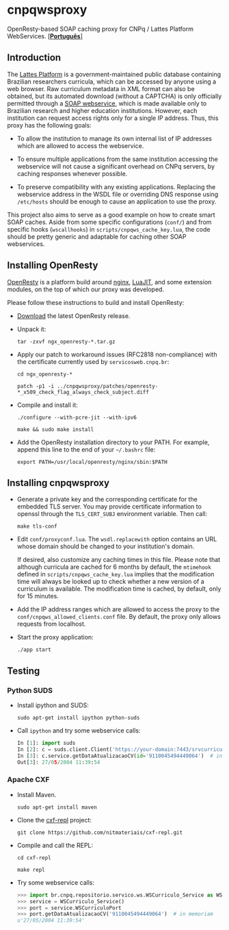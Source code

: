 # cnpqwsproxy

OpenResty-based SOAP caching proxy for CNPq / Lattes Platform WebServices.
[\[**Português**\]](README.pt_BR.md)

## Introduction

The [Lattes Platform](http://lattes.cnpq.br) is a government-maintained public database containing Brazilian researchers curricula, which can be accessed by anyone using a web browser. Raw curriculum metadata in XML format can also be obtained, but its automated download (without a CAPTCHA) is only officially permitted through a [SOAP webservice](http://www.cnpq.br/web/portal-lattes/extracoes-de-dados), which is made available only to Brazilian research and higher education institutions. However, each institution can request access rights only for a single IP address. Thus, this proxy has the following goals:

* To allow the institution to manage its own internal list of IP addresses which are allowed to access the webservice.

* To ensure multiple applications from the same institution accessing the webservice will not cause a significant overhead on CNPq servers, by caching responses whenever possible.

* To preserve compatibility with any existing applications. Replacing the webservice address in the WSDL file or overriding DNS response using `/etc/hosts` should be enough to cause an application to use the proxy.

This project also aims to serve as a good example on how to create smart SOAP caches. Aside from some specific configurations (`conf/`) and from specific hooks (`wscallhooks`) in `scripts/cnpqws_cache_key.lua`, the code should be pretty generic and adaptable for caching other SOAP webservices.

## Installing OpenResty

[OpenResty](http://openresty.org) is a platform build around [nginx](http://nginx.org), [LuaJIT](http://luajit.org), and some extension modules, on the top of which our proxy was developed.

Please follow these instructions to build and install OpenResty:

* [Download](http://openresty.org/#Download) the latest OpenResty release.

* Unpack it:

  `tar -zxvf ngx_openresty-*.tar.gz`

* Apply our patch to workaround issues (RFC2818 non-compliance) with the certificate currently used by `servicosweb.cnpq.br`:

  `cd ngx_openresty-*`
  
  `patch -p1 -i ../cnpqwsproxy/patches/openresty-*_x509_check_flag_always_check_subject.diff`

* Compile and install it:

  `./configure --with-pcre-jit --with-ipv6`

  `make && sudo make install`

* Add the OpenResty installation directory to your PATH. For example, append this line to the end of your `~/.bashrc` file:

  `export PATH=/usr/local/openresty/nginx/sbin:$PATH`

## Installing cnpqwsproxy

* Generate a private key and the corresponding certificate for the embedded TLS server. You may provide certificate information to openssl through the `TLS_CERT_SUBJ` environment variable. Then call:

  `make tls-conf`

* Edit `conf/proxyconf.lua`. The `wsdl.replacewith` option contains an URL whose domain should be changed to your institution's domain.

  If desired, also customize any caching times in this file. Please note that although curricula are cached for 6 months by default, the `mtimehook` defined in `scripts/cnpqws_cache_key.lua` implies that the modification time will always be looked up to check whether a new version of a curriculum is available. The modification time is cached, by default, only for 15 minutes.

* Add the IP address ranges which are allowed to access the proxy to the `conf/cnpqws_allowed_clients.conf` file. By default, the proxy only allows requests from localhost.

* Start the proxy application:

  `./app start`

## Testing

### Python SUDS

* Install ipython and SUDS:

  `sudo apt-get install ipython python-suds`

* Call `ipython` and try some webservice calls:

   ```python
   In [1]: import suds
   In [2]: c = suds.client.Client('https://your-domain:7443/srvcurriculo/WSCurriculo?wsdl')
   In [3]: c.service.getDataAtualizacaoCV(id='9110045494449064')  # in memoriam
   Out[3]: 27/05/2004 11:39:54
   ```

### Apache CXF

* Install Maven.

  `sudo apt-get install maven`

* Clone the [cxf-repl](https://github.com/nitmateriais/cxf-repl) project:

  `git clone https://github.com/nitmateriais/cxf-repl.git`

* Compile and call the REPL:

  `cd cxf-repl`

  `make repl`

* Try some webservice calls:

  ```python
  >>> import br.cnpq.repositorio.servico.ws.WSCurriculo_Service as WSCurriculo_Service
  >>> service = WSCurriculo_Service()
  >>> port = service.WSCurriculoPort
  >>> port.getDataAtualizacaoCV('9110045494449064')  # in memoriam
  u'27/05/2004 11:39:54'
  ```
